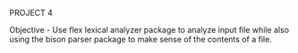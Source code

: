PROJECT 4

Objective - Use flex lexical analyzer package to analyze input file while also using the bison parser package to make sense of the contents of a file.
